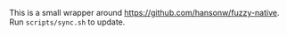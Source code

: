 This is a small wrapper around https://github.com/hansonw/fuzzy-native.
Run `scripts/sync.sh` to update.

